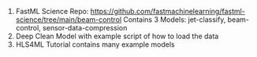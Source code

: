 1. FastML Science Repo: https://github.com/fastmachinelearning/fastml-science/tree/main/beam-control
Contains 3 Models: jet-classify, beam-control, sensor-data-compression
2. Deep Clean Model with example script of how to load the data
3. HLS4ML Tutorial contains many example models